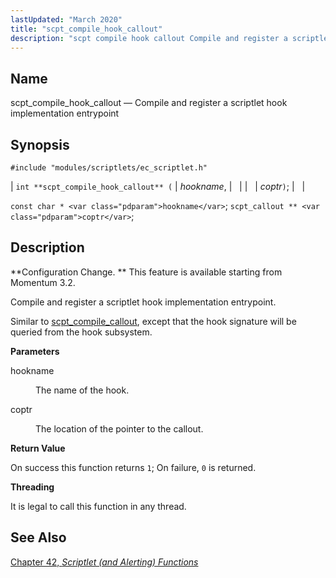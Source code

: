 ```yaml
---
lastUpdated: "March 2020"
title: "scpt_compile_hook_callout"
description: "scpt compile hook callout Compile and register a scriptlet hook implementation entrypoint int scpt compile hook callout hookname coptr const char hookname scpt callout coptr Configuration Change This feature is available starting from Momentum 3 2 Compile and register a scriptlet hook implementation entrypoint Similar to scpt compile callout except..."
---
```


<a name="apis.scpt_compile_hook_callout"></a> 
## Name

scpt_compile_hook_callout — Compile and register a scriptlet hook implementation entrypoint

## Synopsis

`#include "modules/scriptlets/ec_scriptlet.h"`

| `int **scpt_compile_hook_callout** (` | <var class="pdparam">hookname</var>, |   |
|   | <var class="pdparam">coptr</var>`)`; |   |

`const char * <var class="pdparam">hookname</var>`;
`scpt_callout ** <var class="pdparam">coptr</var>`;<a name="idp59030896"></a> 
## Description

**Configuration Change. ** This feature is available starting from Momentum 3.2.

Compile and register a scriptlet hook implementation entrypoint.

Similar to [scpt_compile_callout](/momentum/3/3-api/apis-scpt-compile-callout), except that the hook signature will be queried from the hook subsystem.

**<a name="idp59034896"></a> Parameters**

<dl class="variablelist">

<dt>hookname</dt>

<dd>

The name of the hook.

</dd>

<dt>coptr</dt>

<dd>

The location of the pointer to the callout.

</dd>

</dl>

**<a name="idp59039488"></a> Return Value**

On success this function returns `1`; On failure, `0` is returned.

**<a name="idp59041312"></a> Threading**

It is legal to call this function in any thread.

<a name="idp59042864"></a> 
## See Also

[Chapter 42, *Scriptlet (and Alerting) Functions*](script "Chapter 42. Scriptlet (and Alerting) Functions")